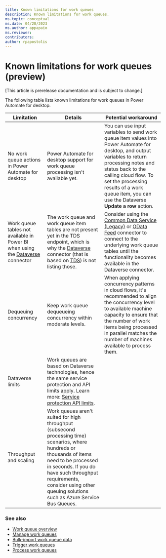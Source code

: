 ```yaml
---
title: Known limitations for work queues 
description: Known limitations for work queues.
ms.topic: conceptual
ms.date: 04/28/2023
ms.author: appapaio
ms.reviewer: 
contributors:
author: rpapostolis
---
```


# Known limitations for work queues (preview)

[This article is prerelease documentation and is subject to change.]

The following table lists known limitations for work queues in Power Automate for desktop.

| **Limitation** | **Details** | **Potential workaround**
|-------------------------|-------------------------|-------------------------|
| No work queue actions in Power Automate for desktop | Power Automate for desktop support for work queue processing isn't available yet. | You can use input variables to send work queue item values into Power Automate for desktop, and output variables to return processing notes and status back to the calling cloud flow. To set the processing results of a work queue item, you can use the Dataverse **Update a row** action.
| Work queue tables not available in Power BI when using the [Dataverse](/power-query/connectors/dataverse) connector | The work queue and work queue item tables are not present yet in the TDS endpoint, which is why the [Dataverse](/power-query/connectors/dataverse) connector (that is based on [TDS](/power-query/connectors/dataverse#prerequisites)) is not listing those. | Consider using the [Common Data Service (Legacy)](/power-query/connectors/common-data-service-legacy) or [OData Feed](/power-query/connectors/odata-feed) connector to connect to the underlying work queue tables until the functionality becomes available in the Dataverse connector.|
| Dequeuing concurrency | Keep work queue dequeueing concurrency within moderate levels. | When applying concurrency patterns in cloud flows, it's recommended to align the concurrency level to available machine capacity to ensure that the number of work items being processed in parallel matches the number of machines available to process them. |
| Dataverse limits | Work queues are based on Dataverse technologies, hence the same service protection and API limits apply. Learn more: [Service protection API limits](/power-apps/developer/data-platform/api-limits). |
| Throughput and scaling | Work queues aren't suited for high throughput (subsecond processing time) scenarios, where hundreds or thousands of items need to be processed in seconds. If you do have such throughput requirements, consider using other queuing solutions such as Azure Service Bus Queues. |

### See also

- [Work queue overview](work-queues.md)
- [Manage work queues](work-queues-manage.md)
- [Bulk-import work queue data](work-queues-bulk-import.md)
- [Trigger work queues](work-queues-trigger.md)
- [Process work queues](work-queues-process.md)
